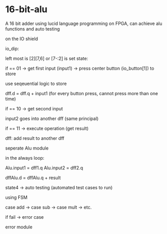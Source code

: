 # 16-bit-alu
A 16 bit adder using lucid language programming on FPGA, can achieve alu functions and auto testing

on the IO shield

io_dip:

left most is [2][7,6] or [7-:2] is set state:

if == 01 -> get first input (input1) -> press center button (io_button[1]) to store 

use seqeuential logic to store

dff.d = dff.q + input1 (for every button press, cannot press more than one time)

if == 10 -> get second input

input2 goes into another dff (same principal)

if == 11 -> execute operation (get result)

dff: add result to another dff

seperate Alu module 

in the always loop:

Alu.input1 = dff1.q
Alu.input2 = dff2.q

dffAlu.d = dffAlu.q + result

state4 -> auto testing (automated test cases to run)

using FSM

case add -> case sub -> case mult -> etc.

if fail -> error case

error module



